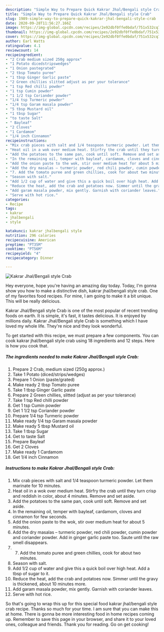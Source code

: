 ```yaml
---
description: "Simple Way to Prepare Quick Kakrar Jhal/Bengali style Crab"
title: "Simple Way to Prepare Quick Kakrar Jhal/Bengali style Crab"
slug: 1989-simple-way-to-prepare-quick-kakrar-jhal-bengali-style-crab
date: 2020-09-28T11:56:27.166Z
image: https://img-global.cpcdn.com/recipes/2e92dbf0ffe0bdaf/751x532cq70/kakrar-jhalbengali-style-crab-recipe-main-photo.jpg
thumbnail: https://img-global.cpcdn.com/recipes/2e92dbf0ffe0bdaf/751x532cq70/kakrar-jhalbengali-style-crab-recipe-main-photo.jpg
cover: https://img-global.cpcdn.com/recipes/2e92dbf0ffe0bdaf/751x532cq70/kakrar-jhalbengali-style-crab-recipe-main-photo.jpg
author: Earl Watts
ratingvalue: 4.1
reviewcount: 14
recipeingredient:
- "2 Crab medium sized 250g approx"
- "1 Potato dicedstripswedges"
- "1 Onion pastegrated"
- "2 tbsp Tomato puree"
- "1 tbsp Ginger Garlic paste"
- "2 Green chillies slitted adjust as per your tolerance"
- "1 tsp Red chilli powder"
- "1 tsp Cumin powder"
- "1 1/2 tsp Coriander powder"
- "1/4 tsp Turmeric powder"
- "1/4 tsp Garam masala powder"
- "5 tbsp Mustard oil"
- "1 tbsp Sugar"
- "to taste Salt"
- " Bayleaf"
- "2 Cloves"
- "1 Cardamom"
- "1/4 inch Cinnamon"
recipeinstructions:
- "Mix crab pieces with salt and 1/4 teaspoon turmeric powder. Let them marinate for 10 minutes."
- "Heat oil in a wok over medium heat. Stirfry the crab until they turn crisp and reddish in color, about 4 minutes. Remove and set aside."
- "Add the potatoes to the same pan, cook until soft. Remove and set aside."
- "In the remaining oil, temper with bayleaf, cardamom, cloves and cinnamon for few seconds."
- "Add the onion paste to the wok, stir over medium heat for about 5 minutes."
- "Add the dry masalas – turmeric powder, red chili powder, cumin powder and coriander powder. Add in ginger garlic paste too. Saute until the raw smell disappears."
- "7. Add the tomato puree and green chillies, cook for about two minutes."
- "Season with salt."
- "Add 1/2 cup of water and give this a quick boil over high heat. Add a tbsp of sugar to it."
- "Reduce the heat, add the crab and potatoes now. Simmer until the gravy is thickened, about 10 minutes more."
- "Add garam masala powder, mix gently. Garnish with coriander leaves."
- "Serve with hot rice."
categories:
- Recipe
tags:
- kakrar
- jhalbengali
- style

katakunci: kakrar jhalbengali style 
nutrition: 296 calories
recipecuisine: American
preptime: "PT35M"
cooktime: "PT56M"
recipeyield: "4"
recipecategory: Dinner

---
```



![Kakrar Jhal/Bengali style Crab](https://img-global.cpcdn.com/recipes/2e92dbf0ffe0bdaf/751x532cq70/kakrar-jhalbengali-style-crab-recipe-main-photo.jpg)

Hey everyone, hope you're having an amazing day today. Today, I'm gonna show you how to make a distinctive dish, kakrar jhal/bengali style crab. One of my favorites food recipes. For mine, I am going to make it a bit unique. This will be really delicious.

Kakrar Jhal/Bengali style Crab is one of the most popular of recent trending foods on earth. It is simple, it's fast, it tastes delicious. It is enjoyed by millions daily. Kakrar Jhal/Bengali style Crab is something which I have loved my whole life. They're nice and they look wonderful.




To get started with this recipe, we must prepare a few components. You can cook kakrar jhal/bengali style crab using 18 ingredients and 12 steps. Here is how you cook that.

<!--inarticleads1-->

##### The ingredients needed to make Kakrar Jhal/Bengali style Crab:

1. Prepare 2 Crab, medium sized (250g approx.)
1. Take 1 Potato (diced/strips/wedges)
1. Prepare 1 Onion (paste/grated)
1. Make ready 2 tbsp Tomato puree
1. Take 1 tbsp Ginger Garlic paste
1. Prepare 2 Green chillies, slitted (adjust as per your tolerance)
1. Take 1 tsp Red chilli powder
1. Get 1 tsp Cumin powder
1. Get 1 1/2 tsp Coriander powder
1. Prepare 1/4 tsp Turmeric powder
1. Make ready 1/4 tsp Garam masala powder
1. Make ready 5 tbsp Mustard oil
1. Take 1 tbsp Sugar
1. Get to taste Salt
1. Prepare  Bayleaf
1. Get 2 Cloves
1. Make ready 1 Cardamom
1. Get 1/4 inch Cinnamon




<!--inarticleads2-->

##### Instructions to make Kakrar Jhal/Bengali style Crab:

1. Mix crab pieces with salt and 1/4 teaspoon turmeric powder. Let them marinate for 10 minutes.
1. Heat oil in a wok over medium heat. Stirfry the crab until they turn crisp and reddish in color, about 4 minutes. Remove and set aside.
1. Add the potatoes to the same pan, cook until soft. Remove and set aside.
1. In the remaining oil, temper with bayleaf, cardamom, cloves and cinnamon for few seconds.
1. Add the onion paste to the wok, stir over medium heat for about 5 minutes.
1. Add the dry masalas – turmeric powder, red chili powder, cumin powder and coriander powder. Add in ginger garlic paste too. Saute until the raw smell disappears.
1. 7. Add the tomato puree and green chillies, cook for about two minutes.
1. Season with salt.
1. Add 1/2 cup of water and give this a quick boil over high heat. Add a tbsp of sugar to it.
1. Reduce the heat, add the crab and potatoes now. Simmer until the gravy is thickened, about 10 minutes more.
1. Add garam masala powder, mix gently. Garnish with coriander leaves.
1. Serve with hot rice.




So that's going to wrap this up for this special food kakrar jhal/bengali style crab recipe. Thanks so much for your time. I am sure that you can make this at home. There is gonna be more interesting food in home recipes coming up. Remember to save this page in your browser, and share it to your loved ones, colleague and friends. Thank you for reading. Go on get cooking!
